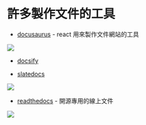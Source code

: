 # 許多製作文件的工具


- [docusaurus](https://docusaurus.io/zh-CN/docs) - react 用來製作文件網站的工具

![](https://i.imgur.com/7YV9fMo.png)

- [docsify](https://docsify.js.org/#/zh-cn/quickstart)


- [slatedocs](https://docsify.js.org/#/zh-cn/quickstart)

![](https://i.imgur.com/8Ks0wmd.png)

- [readthedocs](https://docs.readthedocs.io/en/stable/index.html) - 開源專用的線上文件 

![](https://i.imgur.com/Hb0alwf.png)
